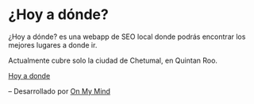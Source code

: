 # ¿Hoy a dónde?

¿Hoy a dónde? es una webapp de SEO local donde podrás encontrar los mejores lugares a donde ir.

Actualmente cubre solo la ciudad de Chetumal, en Quintan Roo.

[Hoy a donde](www.hoyadonde.mx)

– Desarrollado por [On My Mind](www.onmymind.com.mx)